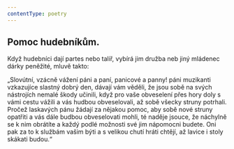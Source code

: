 ```yaml
---
contentType: poetry
---
```


## Pomoc hudebníkům.

Když hudebníci dají partes nebo talíř, vybírá jim družba neb jiný mládenec dárky peněžité, mluvě takto:

„Slovútní, vzácně vážení páni a paní, panicové a panny! páni muzikanti vzkazujíce slastný dobrý den, dávají vám věděli, že jsou sobě na svých nástrojích nemalé škody učinili, když pro vaše obveselení přes hory doly s vámi cestu vážili a vás hudbou obveselovali, až sobě všecky struny potrhali. Pročež laskavých pánu žádají za nějakou pomoc, aby sobě nové struny opatřiti a vás dále budbou obveselovati mohli, té naděje jsouce, že náchylně se k nim obrátíte a každý podlé možnosti své jim nápomocni budete. Oni pak za to k službám vašim býti a s velikou chutí hráti chtějí, až lavice i stoly skákati budou.“
